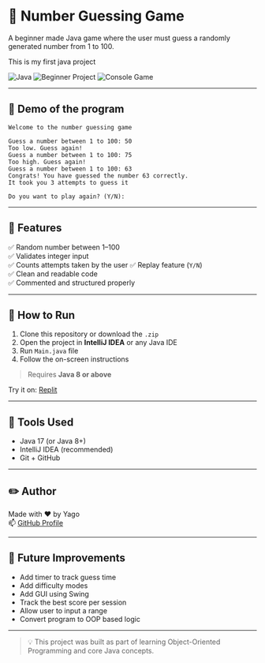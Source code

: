 # 🎯 Number Guessing Game

A beginner made Java game where the user must guess a randomly generated number from 1 to 100.

This is my first java project

![Java](https://img.shields.io/badge/Language-Java-blue.svg)
![Beginner Project](https://img.shields.io/badge/Level-Beginner-brightgreen)
![Console Game](https://img.shields.io/badge/Type-Console--App-lightgrey)

---

## 📸 Demo of the program
```console
Welcome to the number guessing game

Guess a number between 1 to 100: 50
Too low. Guess again!
Guess a number between 1 to 100: 75
Too high. Guess again!
Guess a number between 1 to 100: 63
Congrats! You have guessed the number 63 correctly.
It took you 3 attempts to guess it

Do you want to play again? (Y/N):
```

---

## 🧠 Features

✅ Random number between 1–100  
✅ Validates integer input  
✅ Counts attempts taken by the user
✅ Replay feature (`Y/N`)  
✅ Clean and readable code  
✅ Commented and structured properly

---

## 🚀 How to Run

1. Clone this repository or download the `.zip`
2. Open the project in **IntelliJ IDEA** or any Java IDE
3. Run `Main.java` file
4. Follow the on-screen instructions

> Requires **Java 8 or above**

Try it on: [Replit](https://replit.com/@yago-xd/number-guessing)

---

## 🔧 Tools Used

- Java 17 (or Java 8+)
- IntelliJ IDEA (recommended)
- Git + GitHub

---

## ✏️ Author

Made with ❤️ by Yago  
📫 [GitHub Profile](https://github.com/yago-xd)

---

## 🌟 Future Improvements

- Add timer to track guess time
- Add difficulty modes
- Add GUI using Swing
- Track the best score per session
- Allow user to input a range
- Convert program to OOP based logic

---

> 💡 This project was built as part of learning Object-Oriented Programming and core Java concepts.
